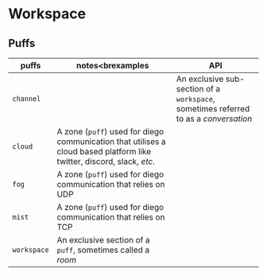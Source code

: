 # Workspace 

## <a name="puff"></a> Puffs

| puffs     | notes<brexamples | API |
| --------- | ----- | ----- |
| `channel` | | An exclusive sub-section of a `workspace`, sometimes referred to as a _conversation_ |
| `cloud`   | A zone (`puff`) used for diego communication that utilises a cloud based platform like twitter, discord, slack, _etc._ |
| `fog`     | A zone (`puff`) used for diego communication that relies on UDP | |
| `mist`    | A zone (`puff`) used for diego communication that relies on TCP | |
| `workspace` | An exclusive section of a `puff`, sometimes called a _room_ |